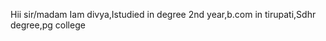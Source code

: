 Hii sir/madam 
             Iam divya,Istudied in
 degree 2nd year,b.com in tirupati,Sdhr degree,pg college

